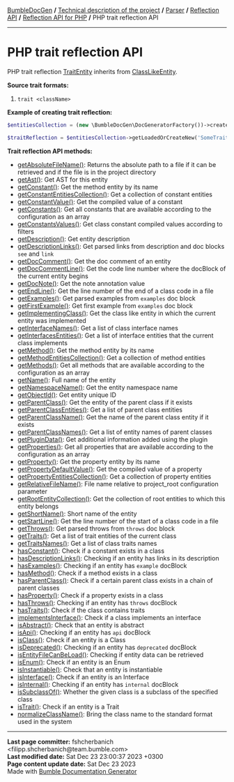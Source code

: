 <embed> <a href="/docs/README.md">BumbleDocGen</a> <b>/</b> <a href="/docs/tech/readme.md">Technical description of the project</a> <b>/</b> <a href="/docs/tech/2.parser/readme.md">Parser</a> <b>/</b> <a href="/docs/tech/2.parser/reflectionApi/readme.md">Reflection API</a> <b>/</b> <a href="/docs/tech/2.parser/reflectionApi/php/readme.md">Reflection API for PHP</a> <b>/</b> PHP trait reflection API<hr> </embed>

<embed> <h1>PHP trait reflection API</h1> </embed>

PHP trait reflection <a href="/docs/tech/2.parser/reflectionApi/php/classes/TraitEntity.md">TraitEntity</a> inherits from <a href="/docs/tech/2.parser/reflectionApi/php/classes/ClassLikeEntity.md">ClassLikeEntity</a>.

**Source trait formats:**

1) `trait <className>`

**Example of creating trait reflection:**

```php
$entitiesCollection = (new \BumbleDocGen\DocGeneratorFactory())->createRootEntitiesCollection($reflectionApiConfig);

$traitReflection = $entitiesCollection->getLoadedOrCreateNew('SomeTraitName'); // or get()
```

**Trait reflection API methods:**

- [getAbsoluteFileName()](/docs/tech/2.parser/reflectionApi/php/classes/TraitEntity.md#mgetabsolutefilename): Returns the absolute path to a file if it can be retrieved and if the file is in the project directory
- [getAst()](/docs/tech/2.parser/reflectionApi/php/classes/TraitEntity.md#mgetast): Get AST for this entity
- [getConstant()](/docs/tech/2.parser/reflectionApi/php/classes/TraitEntity.md#mgetconstant): Get the method entity by its name
- [getConstantEntitiesCollection()](/docs/tech/2.parser/reflectionApi/php/classes/TraitEntity.md#mgetconstantentitiescollection): Get a collection of constant entities
- [getConstantValue()](/docs/tech/2.parser/reflectionApi/php/classes/TraitEntity.md#mgetconstantvalue): Get the compiled value of a constant
- [getConstants()](/docs/tech/2.parser/reflectionApi/php/classes/TraitEntity.md#mgetconstants): Get all constants that are available according to the configuration as an array
- [getConstantsValues()](/docs/tech/2.parser/reflectionApi/php/classes/TraitEntity.md#mgetconstantsvalues): Get class constant compiled values according to filters
- [getDescription()](/docs/tech/2.parser/reflectionApi/php/classes/TraitEntity.md#mgetdescription): Get entity description
- [getDescriptionLinks()](/docs/tech/2.parser/reflectionApi/php/classes/TraitEntity.md#mgetdescriptionlinks): Get parsed links from description and doc blocks `see` and `link`
- [getDocComment()](/docs/tech/2.parser/reflectionApi/php/classes/TraitEntity.md#mgetdoccomment): Get the doc comment of an entity
- [getDocCommentLine()](/docs/tech/2.parser/reflectionApi/php/classes/TraitEntity.md#mgetdoccommentline): Get the code line number where the docBlock of the current entity begins
- [getDocNote()](/docs/tech/2.parser/reflectionApi/php/classes/TraitEntity.md#mgetdocnote): Get the note annotation value
- [getEndLine()](/docs/tech/2.parser/reflectionApi/php/classes/TraitEntity.md#mgetendline): Get the line number of the end of a class code in a file
- [getExamples()](/docs/tech/2.parser/reflectionApi/php/classes/TraitEntity.md#mgetexamples): Get parsed examples from `examples` doc block
- [getFirstExample()](/docs/tech/2.parser/reflectionApi/php/classes/TraitEntity.md#mgetfirstexample): Get first example from `examples` doc block
- [getImplementingClass()](/docs/tech/2.parser/reflectionApi/php/classes/TraitEntity.md#mgetimplementingclass): Get the class like entity in which the current entity was implemented
- [getInterfaceNames()](/docs/tech/2.parser/reflectionApi/php/classes/TraitEntity.md#mgetinterfacenames): Get a list of class interface names
- [getInterfacesEntities()](/docs/tech/2.parser/reflectionApi/php/classes/TraitEntity.md#mgetinterfacesentities): Get a list of interface entities that the current class implements
- [getMethod()](/docs/tech/2.parser/reflectionApi/php/classes/TraitEntity.md#mgetmethod): Get the method entity by its name
- [getMethodEntitiesCollection()](/docs/tech/2.parser/reflectionApi/php/classes/TraitEntity.md#mgetmethodentitiescollection): Get a collection of method entities
- [getMethods()](/docs/tech/2.parser/reflectionApi/php/classes/TraitEntity.md#mgetmethods): Get all methods that are available according to the configuration as an array
- [getName()](/docs/tech/2.parser/reflectionApi/php/classes/TraitEntity.md#mgetname): Full name of the entity
- [getNamespaceName()](/docs/tech/2.parser/reflectionApi/php/classes/TraitEntity.md#mgetnamespacename): Get the entity namespace name
- [getObjectId()](/docs/tech/2.parser/reflectionApi/php/classes/TraitEntity.md#mgetobjectid): Get entity unique ID
- [getParentClass()](/docs/tech/2.parser/reflectionApi/php/classes/TraitEntity.md#mgetparentclass): Get the entity of the parent class if it exists
- [getParentClassEntities()](/docs/tech/2.parser/reflectionApi/php/classes/TraitEntity.md#mgetparentclassentities): Get a list of parent class entities
- [getParentClassName()](/docs/tech/2.parser/reflectionApi/php/classes/TraitEntity.md#mgetparentclassname): Get the name of the parent class entity if it exists
- [getParentClassNames()](/docs/tech/2.parser/reflectionApi/php/classes/TraitEntity.md#mgetparentclassnames): Get a list of entity names of parent classes
- [getPluginData()](/docs/tech/2.parser/reflectionApi/php/classes/TraitEntity.md#mgetplugindata): Get additional information added using the plugin
- [getProperties()](/docs/tech/2.parser/reflectionApi/php/classes/TraitEntity.md#mgetproperties): Get all properties that are available according to the configuration as an array
- [getProperty()](/docs/tech/2.parser/reflectionApi/php/classes/TraitEntity.md#mgetproperty): Get the property entity by its name
- [getPropertyDefaultValue()](/docs/tech/2.parser/reflectionApi/php/classes/TraitEntity.md#mgetpropertydefaultvalue): Get the compiled value of a property
- [getPropertyEntitiesCollection()](/docs/tech/2.parser/reflectionApi/php/classes/TraitEntity.md#mgetpropertyentitiescollection): Get a collection of property entities
- [getRelativeFileName()](/docs/tech/2.parser/reflectionApi/php/classes/TraitEntity.md#mgetrelativefilename): File name relative to project_root configuration parameter
- [getRootEntityCollection()](/docs/tech/2.parser/reflectionApi/php/classes/TraitEntity.md#mgetrootentitycollection): Get the collection of root entities to which this entity belongs
- [getShortName()](/docs/tech/2.parser/reflectionApi/php/classes/TraitEntity.md#mgetshortname): Short name of the entity
- [getStartLine()](/docs/tech/2.parser/reflectionApi/php/classes/TraitEntity.md#mgetstartline): Get the line number of the start of a class code in a file
- [getThrows()](/docs/tech/2.parser/reflectionApi/php/classes/TraitEntity.md#mgetthrows): Get parsed throws from `throws` doc block
- [getTraits()](/docs/tech/2.parser/reflectionApi/php/classes/TraitEntity.md#mgettraits): Get a list of trait entities of the current class
- [getTraitsNames()](/docs/tech/2.parser/reflectionApi/php/classes/TraitEntity.md#mgettraitsnames): Get a list of class traits names
- [hasConstant()](/docs/tech/2.parser/reflectionApi/php/classes/TraitEntity.md#mhasconstant): Check if a constant exists in a class
- [hasDescriptionLinks()](/docs/tech/2.parser/reflectionApi/php/classes/TraitEntity.md#mhasdescriptionlinks): Checking if an entity has links in its description
- [hasExamples()](/docs/tech/2.parser/reflectionApi/php/classes/TraitEntity.md#mhasexamples): Checking if an entity has `example` docBlock
- [hasMethod()](/docs/tech/2.parser/reflectionApi/php/classes/TraitEntity.md#mhasmethod): Check if a method exists in a class
- [hasParentClass()](/docs/tech/2.parser/reflectionApi/php/classes/TraitEntity.md#mhasparentclass): Check if a certain parent class exists in a chain of parent classes
- [hasProperty()](/docs/tech/2.parser/reflectionApi/php/classes/TraitEntity.md#mhasproperty): Check if a property exists in a class
- [hasThrows()](/docs/tech/2.parser/reflectionApi/php/classes/TraitEntity.md#mhasthrows): Checking if an entity has `throws` docBlock
- [hasTraits()](/docs/tech/2.parser/reflectionApi/php/classes/TraitEntity.md#mhastraits): Check if the class contains traits
- [implementsInterface()](/docs/tech/2.parser/reflectionApi/php/classes/TraitEntity.md#mimplementsinterface): Check if a class implements an interface
- [isAbstract()](/docs/tech/2.parser/reflectionApi/php/classes/TraitEntity.md#misabstract): Check that an entity is abstract
- [isApi()](/docs/tech/2.parser/reflectionApi/php/classes/TraitEntity.md#misapi): Checking if an entity has `api` docBlock
- [isClass()](/docs/tech/2.parser/reflectionApi/php/classes/TraitEntity.md#misclass): Check if an entity is a Class
- [isDeprecated()](/docs/tech/2.parser/reflectionApi/php/classes/TraitEntity.md#misdeprecated): Checking if an entity has `deprecated` docBlock
- [isEntityFileCanBeLoad()](/docs/tech/2.parser/reflectionApi/php/classes/TraitEntity.md#misentityfilecanbeload): Checking if entity data can be retrieved
- [isEnum()](/docs/tech/2.parser/reflectionApi/php/classes/TraitEntity.md#misenum): Check if an entity is an Enum
- [isInstantiable()](/docs/tech/2.parser/reflectionApi/php/classes/TraitEntity.md#misinstantiable): Check that an entity is instantiable
- [isInterface()](/docs/tech/2.parser/reflectionApi/php/classes/TraitEntity.md#misinterface): Check if an entity is an Interface
- [isInternal()](/docs/tech/2.parser/reflectionApi/php/classes/TraitEntity.md#misinternal): Checking if an entity has `internal` docBlock
- [isSubclassOf()](/docs/tech/2.parser/reflectionApi/php/classes/TraitEntity.md#missubclassof): Whether the given class is a subclass of the specified class
- [isTrait()](/docs/tech/2.parser/reflectionApi/php/classes/TraitEntity.md#mistrait): Check if an entity is a Trait
- [normalizeClassName()](/docs/tech/2.parser/reflectionApi/php/classes/TraitEntity.md#mnormalizeclassname): Bring the class name to the standard format used in the system

<div id='page_committer_info'>
<hr>
<b>Last page committer:</b> fshcherbanich &lt;filipp.shcherbanich@team.bumble.com&gt;<br><b>Last modified date:</b>   Sat Dec 23 23:00:37 2023 +0300<br><b>Page content update date:</b> Sat Dec 23 2023<br>Made with <a href='https://github.com/bumble-tech/bumble-doc-gen/blob/master/docs/README.md'>Bumble Documentation Generator</a></div>